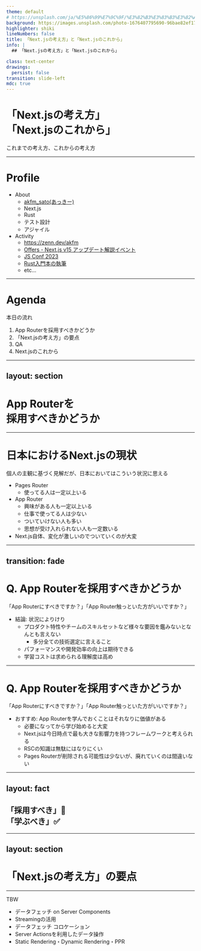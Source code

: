 ```yaml
---
theme: default
# https://unsplash.com/ja/%E5%86%99%E7%9C%9F/%E3%82%B3%E3%83%B3%E3%82%AF%E3%83%AA%E3%83%BC%E3%83%88%E3%81%AE%E5%BB%BA%E7%89%A9%E3%81%AE%E8%9E%BA%E6%97%8B%E9%9A%8E%E6%AE%B5-dj4v4Qdu4H8
background: https://images.unsplash.com/photo-1676407795690-96bae82ef17c?q=80&w=2370&auto=format&fit=crop&ixlib=rb-4.0.3&ixid=M3wxMjA3fDB8MHxwaG90by1wYWdlfHx8fGVufDB8fHx8fA%3D%3D
highlighter: shiki
lineNumbers: false
title: 「Next.jsの考え方」と「Next.jsのこれから」
info: |
  ## 「Next.jsの考え方」と「Next.jsのこれから」

class: text-center
drawings:
  persist: false
transition: slide-left
mdc: true
---
```


# 「Next.jsの考え方」<br>「Next.jsのこれから」

これまでの考え方、これからの考え方

---

# Profile

- About
  - [akfm_sato(あっきー)](https://x.com/akfm_sato)
  - Next.js
  - Rust
  - テスト設計
  - アジャイル
- Activity
  - https://zenn.dev/akfm
  - [Offers - Next.js v15 アップデート解説イベント](https://offers-jp.connpass.com/event/328878/)
  - [JS Conf 2023](https://main--remarkable-figolla-a694f0.netlify.app/1)
  - [Rust入門本の執筆](https://www.shuwasystem.co.jp/book/9784798067315.html)
  - etc...

---

# Agenda

本日の流れ

1. App Routerを採用すべきかどうか
2. 「Next.jsの考え方」の要点
3. QA
4. Next.jsのこれから

---
layout: section
---

# App Routerを<br>採用すべきかどうか

---

# 日本におけるNext.jsの現状

個人の主観に基づく見解だが、日本においてはこういう状況に思える

- Pages Router
  - 使ってる人は一定以上いる
- App Router
  - 興味がある人も一定以上いる
  - 仕事で使ってる人は少ない
  - ついていけない人も多い
  - 思想が受け入れられない人も一定数いる
- Next.js自体、変化が激しいのでついていくのが大変

---
transition: fade
---

# Q. App Routerを採用すべきかどうか

「App Routerにすべきですか？」「App Router触っといた方がいいですか？」

- 結論: 状況によりけり
  - <span v-mark="{ at: 1, color: 'red', type: 'underline'}">プロダクト特性やチームのスキルセットなど様々な要因を鑑みないとなんとも言えない</span>
    - 多分全ての技術選定に言えること
  - パフォーマンスや開発効率の向上は期待できる
  - 学習コストは求められる理解度は高め

---

# Q. App Routerを採用すべきかどうか

「App Routerにすべきですか？」「App Router触っといた方がいいですか？」

- <span v-mark="{ at: 1, color: 'red', type: 'underline'}">おすすめ: App Routerを学んでおくことはそれなりに価値がある</span>
  - 必要になってから学び始めると大変
  - Next.jsは今日時点で最も大きな影響力を持つフレームワークと考えられる
  - RSCの知識は無駄にはなりにくい
  - Pages Routerが削除される可能性は少ないが、廃れていくのは間違いない

---
layout: fact
---

## 「採用すべき」🤔<br>「学ぶべき」✅

---
layout: section
---

# 「Next.jsの考え方」の要点

---

TBW

- データフェッチ on Server Components
- Streamingの活用
- データフェッチ コロケーション
- Server Actionsを利用したデータ操作
- Static Rendering・Dynamic Rendering・PPR
